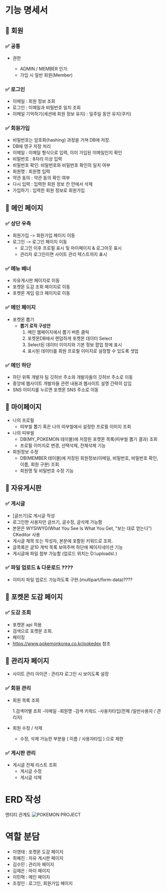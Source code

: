 # 기능 명세서

## 🎇 회원

### ✅ 공통

- 권한

  - ADMIN / MEMBER 인가.
  - 가입 시 일반 회원(Member)

### ✅ 로그인

- 이메일 : 회원 정보 조회
- 로그인 : 이메일과 비밀번호 일치 조회
- 이메일 기억하기(세션에 회원 정보 유지) : 일주일 동안 유지(쿠키)

### ✅ 회원가입

- 비밀번호는 암호화(hashing) 과정을 거쳐 DB에 저장.
- DB에 영구 저장 처리
- 이메일 : 이메일 형식으로 입력, 이미 가입된 이메일인지 확인
- 비밀번호 : 8자리 이상 입력
- 비밀번호 확인: 비밀번호와 비밀번호 확인의 일치 여부
- 회원명 : 회원명 입력
- 약관 동의 : 약관 동의 확인 여부
- 다시 입력 : 입력한 회원 정보 칸 안에서 삭제
- 가입하기 : 입력한 회원 정보로 회원가입

## 🎇 메인 페이지

### ✅ 상단 우측
- 회원가입 -> 회원가입 페이지 이동
- 로그인 -> 로그인 페이지 이동
  - 로그인 이후 프로필 표시 및 마이페이지 & 로그아웃 표시
  - 관리자 로그인이면 사이트 관리 텍스트까지 표시

### ✅ 메뉴 베너

- 자유게시판 페이지로 이동
- 포켓몬 도감 조회 페이지로 이동
- 포켓몬 게임 링크 페이지로 이동

### ✅ 메인 페이지

- 포켓몬 뽑기
  - **뽑기 로직 구성안**
    1. 메인 웹페이지에서 뽑기 버튼 클릭
    2. 포켓몬DB에서 랜덤하게 포켓몬 데이터 Select
    3. Select된 데이터 이미지와 기본 정보 팝업 창에 표시
    4. 표시된 데이터를 회원 프로필 이미지로 설정할 수 있도록 셋업

### ✅ 메인 하단

- 하단 위쪽 개발자 팀 깃허브 주소와 개발자들의 깃허브 주소로 이동
- 중앙에 웹사이트 개발자들 관련 내용과 웹사이트 설명 간략히 삽입
- SNS 이미지를 누르면 포켓몬 SNS 주소로 이동

## 🎇 마이페이지
- 나의 프로필
    - 띠부씰 뽑기 혹은 나의 띠부씰에서 설정한 프로필 이미지 조회
- 나의 띠부씰
    - DB(MY_POKEMON 테이블)에 저장된 포켓몬 목록(띠부씰 뽑기 결과) 조회
    - 프로필 이미지로 변경, 선택삭제, 전체삭제 기능
- 회원정보 수정
    - DB(MEMBER 테이블)에 저장된 회원정보(이메일, 비밀번호, 비밀번호 확인, 이름, 회원 구분) 조회
    - 회원명 및 비밀번호 수정 기능

## 🎇 자유게시판

### ✅ 게시글

- [글쓰기]로 게시글 작성
- 로그인한 사용자만 글쓰기, 글수정, 글삭제 가능함
- 본문은 WYSIWYG(What You See Is What You Get, "보는 대로 얻는다") CKeditor 사용
- 게시글 제목 또는 작성자, 본문에 포함된 키워드로 조회.
- 글목록은 글10 개씩 목록 보여주며 하단에 페이지네이션 기능
- 게시글에 파일 첨부 가능함 (업로드 위치는 D:\uploads\ )

### ✅ 파일 업로드 & 다운로드 ????

- 이미지 파일 업로드 가능하도록 구현.(multipart/form-data)????

## 🎇 포켓몬 도감 페이지

### ✅ 도감 조회

- 포켓몬 api 적용
- 검색으로 포켓몬 조회.
- 페이징
- https://www.pokemonkorea.co.kr/pokedex 참조

## 🎇 관리자 페이지
- 사이트 관리 아이콘 : 관리자 로그인 시 보이도록 설정

### ✅ 회원 관리

- 회원 목록 조회

  1.검색어별 조회
  -이메일
  -회원명
  -검색 키워드
  -사용자타입(전체 /일반사용자 / 관리자)

- 회원 수정 / 삭제
  - 수정, 삭제 가능한 부분을 ( 이름 / 사용자타입 ) 으로 제한

### ✅ 게시판 관리

- 게시글 전체 리스트 조회
  - 게시글 수정
  - 게시글 삭제

# ERD 작성
엔티티 관계도
![POKEMON PROJECT](https://github.com/GroupStudy502/Project_WebPage/assets/127836690/ec49efe9-2c15-40da-ada2-ed5ce5918a65)

# 역할 분담
- 이영태 : 포켓몬 도감 페이지
- 최혜진 : 자유 게시판 페이지
- 김수민 : 관리자 페이지
- 김재은 : 마이 페이지
- 이민혁 : 메인 페이지
- 조정인 : 로그인, 회원가입 페이지

